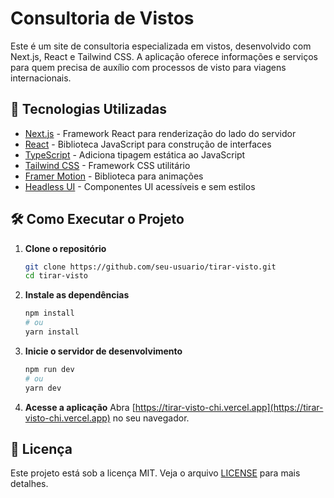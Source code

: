 # Consultoria de Vistos

Este é um site de consultoria especializada em vistos, desenvolvido com Next.js, React e Tailwind CSS. A aplicação oferece informações e serviços para quem precisa de auxílio com processos de visto para viagens internacionais.

## 🚀 Tecnologias Utilizadas

- [Next.js](https://nextjs.org/) - Framework React para renderização do lado do servidor
- [React](https://reactjs.org/) - Biblioteca JavaScript para construção de interfaces
- [TypeScript](https://www.typescriptlang.org/) - Adiciona tipagem estática ao JavaScript
- [Tailwind CSS](https://tailwindcss.com/) - Framework CSS utilitário
- [Framer Motion](https://www.framer.com/motion/) - Biblioteca para animações
- [Headless UI](https://headlessui.com/) - Componentes UI acessíveis e sem estilos

## 🛠 Como Executar o Projeto

1. **Clone o repositório**
   ```bash
   git clone https://github.com/seu-usuario/tirar-visto.git
   cd tirar-visto
   ```

2. **Instale as dependências**
   ```bash
   npm install
   # ou
   yarn install
   ```

3. **Inicie o servidor de desenvolvimento**
   ```bash
   npm run dev
   # ou
   yarn dev
   ```

4. **Acesse a aplicação**
   Abra [https://tirar-visto-chi.vercel.app](https://tirar-visto-chi.vercel.app) no seu navegador.

## 📄 Licença

Este projeto está sob a licença MIT. Veja o arquivo [LICENSE](LICENSE) para mais detalhes.

